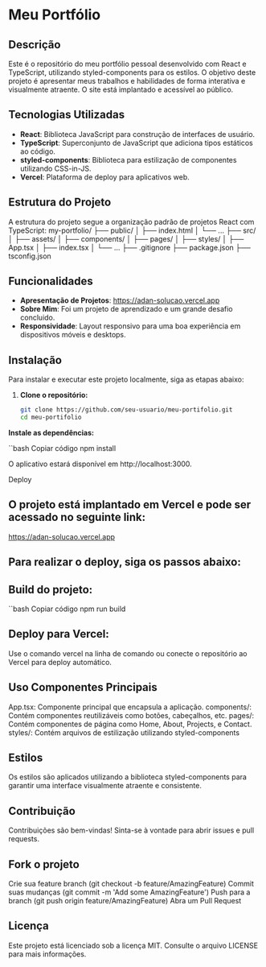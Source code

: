 # Meu Portfólio

## Descrição

Este é o repositório do meu portfólio pessoal desenvolvido com React e TypeScript, utilizando styled-components para os estilos. O objetivo deste projeto é apresentar meus trabalhos e habilidades de forma interativa e visualmente atraente. O site está implantado e acessível ao público.

## Tecnologias Utilizadas

- **React**: Biblioteca JavaScript para construção de interfaces de usuário.
- **TypeScript**: Superconjunto de JavaScript que adiciona tipos estáticos ao código.
- **styled-components**: Biblioteca para estilização de componentes utilizando CSS-in-JS.
- **Vercel**: Plataforma de deploy para aplicativos web.

## Estrutura do Projeto

A estrutura do projeto segue a organização padrão de projetos React com TypeScript:
my-portfolio/
├── public/
│ ├── index.html
│ └── ...
├── src/
│ ├── assets/
│ ├── components/
│ ├── pages/
│ ├── styles/
│ ├── App.tsx
│ ├── index.tsx
│ └── ...
├── .gitignore
├── package.json
├── tsconfig.json


## Funcionalidades

- **Apresentação de Projetos**: https://adan-solucao.vercel.app
- **Sobre Mim**: Foi um projeto de aprendizado e um grande desafio concluido.
- **Responsividade**: Layout responsivo para uma boa experiência em dispositivos móveis e desktops.

## Instalação

Para instalar e executar este projeto localmente, siga as etapas abaixo:

1. **Clone o repositório:**

   ```bash
   git clone https://github.com/seu-usuario/meu-portifolio.git
   cd meu-portifolio

 **Instale as dependências:**

  ``bash
   Copiar código
   npm install



O aplicativo estará disponível em http://localhost:3000.

Deploy

## O projeto está implantado em Vercel e pode ser acessado no seguinte link:

https://adan-solucao.vercel.app

## Para realizar o deploy, siga os passos abaixo:

## Build do projeto:

``bash
    Copiar código
    npm run build
    
## Deploy para Vercel:

Use o comando vercel na linha de comando ou conecte o repositório ao Vercel para deploy automático.

## Uso Componentes Principais

App.tsx: Componente principal que encapsula a aplicação.
components/: Contém componentes reutilizáveis como botões, cabeçalhos, etc.
pages/: Contém componentes de página como Home, About, Projects, e Contact.
styles/: Contém arquivos de estilização utilizando styled-components

## Estilos
Os estilos são aplicados utilizando a biblioteca styled-components para garantir uma interface visualmente atraente e consistente.

## Contribuição

Contribuições são bem-vindas! Sinta-se à vontade para abrir issues e pull requests.

## Fork o projeto

Crie sua feature branch (git checkout -b feature/AmazingFeature)
Commit suas mudanças (git commit -m 'Add some AmazingFeature')
Push para a branch (git push origin feature/AmazingFeature)
Abra um Pull Request


## Licença
Este projeto está licenciado sob a licença MIT. Consulte o arquivo LICENSE para mais informações.

